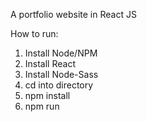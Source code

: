 A portfolio website in React JS

How to run:

1. Install Node/NPM
2. Install React
3. Install Node-Sass
4. cd into directory
5. npm install
5. npm run
